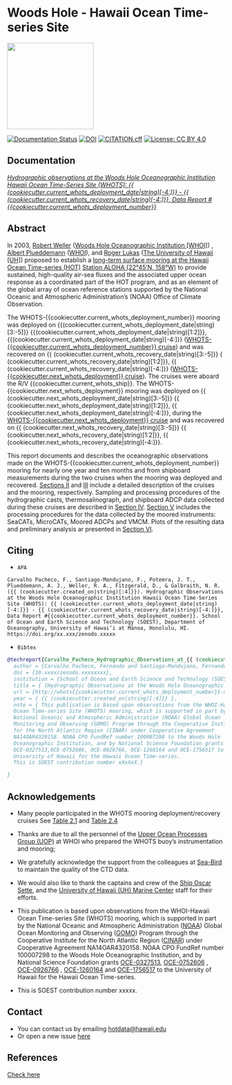 # Woods Hole - Hawaii Ocean Time-series Site

[<img src="https://github.com/hot-dogs/whots{{cookiecutter.current_whots_deployment_number}}-data-report/blob/main/docs/source/_static/_images/new_logo_HOT.png" height="200" />](https://hahana.soest.hawaii.edu/hot/)

[![Documentation Status](https://readthedocs.org/projects/whots{{cookiecutter.current_whots_deployment_number}}-data-report/badge/?version=latest)](https://whots-annual-report.readthedocs.io/projects/whots{{cookiecutter.current_whots_deployment_number}}-data-report/en/latest/?badge=latest)
[![DOI](https://zenodo.org/badge/doi/xx.xxxx/zenodo.xxxxxx.svg)](https://doi.org/xx.xxxx/zenodo.xxxxxx)
[![CITATION.cff](https://github.com/hot-dogs/whots{{cookiecutter.current_whots_deployment_number}}-data-report/actions/workflows/cff-validator.yml/badge.svg?branch=main)](https://github.com/hot-dogs/whots{{cookiecutter.current_whots_deployment_number}}-data-report/actions/workflows/cff-validator.yml)
[![License: CC BY 4.0](https://img.shields.io/badge/License-CC_BY_4.0-lightgrey.svg)](http://creativecommons.org/licenses/by/4.0/)

## Documentation

[_Hydrographic observations at the Woods Hole Oceanographic Institution Hawaii
Ocean Time-Series Site (WHOTS): {{ (cookiecutter.current_whots_deployment_date|string)[-4:]}} - {{ (cookiecutter.current_whots_recovery_date|string)[-4:]}}, Data Report #{{cookiecutter.current_whots_deployment_number}}_](http://whots{{cookiecutter.current_whots_deployment_number}}-data-report.readthedocs.io/)

## Abstract

In 2003, [Robert Weller](https://www.whoi.edu/profile/rweller/) ([Woods Hole
Oceanographic Institution [WHOI]](https://www.whoi.edu))
, [Albert Plueddemann](https://www.whoi.edu/profile/aplueddemann/)
([WHOI](https://www.whoi.edu)), and
[Roger Lukas](http://www.soest.hawaii.edu/oceanography/faculty/rlukas/)
([The University of Hawaii [UH]](https://manoa.hawaii.edu)) proposed to establish
a [long-term surface mooring at the Hawaii Ocean Time-series (HOT)](http://www.soest.hawaii.edu/whots/)
[Station ALOHA (22°45’N, 158°W)](https://hahana.soest.hawaii.edu/stationaloha/)
to provide sustained, high-quality air-sea fluxes and the associated upper
ocean response as a coordinated part of the HOT program, and as an element of
the global array of ocean reference stations supported by the National Oceanic
and Atmospheric Administration’s (NOAA) Office of Climate Observation.

The WHOTS-{{cookiecutter.current_whots_deployment_number}} mooring was deployed on
{{(cookiecutter.current_whots_deployment_date|string)[3:-5]}} {{(cookiecutter.current_whots_deployment_date|string)[1:2]}}, {{(cookiecutter.current_whots_deployment_date|string)[-4:]}}
([WHOTS-{{cookiecutter.current_whots_deployment_number}} cruise](http://www.soest.hawaii.edu/whots/wh{{cookiecutter.current_whots_deployment_number}}_dep.html))
and was recovered on {{ (cookiecutter.current_whots_recovery_date|string)[3:-5]}} { (cookiecutter.current_whots_recovery_date|string)[1:2]}}, {{ (cookiecutter.current_whots_recovery_date|string)[-4:]}}
([WHOTS-{{cookiecutter.next_whots_deployment}} cruise](http://www.soest.hawaii.edu/whots/wh{{cookiecutter.next_whots_deployment}}_dep.html)).
The cruises were aboard the R/V {{cookiecutter.current_whots_ship}}. The WHOTS-{{cookiecutter.next_whots_deployment}} mooring was
deployed on {{ (cookiecutter.next_whots_deployment_date|string)[3:-5]}} {{ (cookiecutter.next_whots_deployment_date|string)[1:2]}}, {{ (cookiecutter.next_whots_deployment_date|string)[-4:]}}, during the
[WHOTS-{{cookiecutter.next_whots_deployment}} cruise](http://www.soest.hawaii.edu/whots/wh{{cookiecutter.next_whots_deployment}}_dep.html) and was
recovered on {{ (cookiecutter.next_whots_recovery_date|string)[3:-5]}} {{ (cookiecutter.next_whots_recovery_date|string)[1:2]}}, {{ (cookiecutter.next_whots_recovery_date|string)[-4:]}}.

This report documents and describes the oceanographic observations made on the
WHOTS-{{cookiecutter.current_whots_deployment_number}} mooring for nearly one year and ten months and from shipboard measurements
during the two cruises when the mooring was deployed and recovered.
[Sections II](https://whots-annual-report.readthedocs.io/projects/whots{{cookiecutter.current_whots_deployment_number}}-data-report/en/latest/2_section.html)
and [III](https://whots-annual-report.readthedocs.io/projects/whots{{cookiecutter.current_whots_deployment_number}}-data-report/en/latest/3_section.html)
include a detailed description of the cruises and the mooring, respectively.
Sampling and processing procedures of the hydrographic casts, thermosalinograph,
and shipboard ADCP data collected during these cruises are described in
[Section IV](https://whots-annual-report.readthedocs.io/projects/whots{{cookiecutter.current_whots_deployment_number}}-data-report/en/latest/4_section.html).
[Section V](https://whots-annual-report.readthedocs.io/projects/whots{{cookiecutter.current_whots_deployment_number}}-data-report/en/latest/5_section.html)
includes the processing procedures for the data collected by the moored
instruments: SeaCATs, MicroCATs, Moored ADCPs and VMCM. Plots of the resulting
data and preliminary analysis ar presented in [Section VI](https://whots-annual-report.readthedocs.io/projects/whots{{cookiecutter.current_whots_deployment_number}}-data-report/en/latest/6_section.html).

## Citing

- `APA`

```
Carvalho Pacheco, F., Santiago-Mandujano, F., Potemra, J. T., Plueddemann, A. J., Weller, R. A., Fitzgerald, D., & Galbraith, N. R. ({{ (cookiecutter.created_on|string)[:4]}}). Hydrographic Observations at the Woods Hole Oceanographic Institution Hawaii Ocean Time-Series Site (WHOTS): {{ (cookiecutter.current_whots_deployment_date|string)[-4:]}} - {{ (cookiecutter.current_whots_recovery_date|string)[-4:]}}, Data Report #{{cookiecutter.current_whots_deployment_number}}. School of Ocean and Earth Science and Technology (SOEST), Department of Oceanography, University of Hawai‘i at Mānoa, Honolulu, HI. https://doi.org/xx.xxx/zenodo.xxxxx
```

- `Bibtex`

```bibtex
@techreport{Carvalho_Pacheco_Hydrographic_Observations_at_{{ (cookiecutter.created_on|string)[:4]}},
  author = {Carvalho Pacheco, Fernando and Santiago-Mandujano, Fernando and Potemra, James T. and Plueddemann, Albert J. and Weller, Robert A. and Fitzgerald, Daniel and Galbraith, Nancy R.},
  doi = {10.xxxx/zenodo.xxxxxxxx},
  institution = {School of Ocean and Earth Science and Technology (SOEST), Department of Oceanography, University of Hawai‘i at Mānoa, Honolulu, HI},
  title = { {Hydrographic Observations at the Woods Hole Oceanographic Institution Hawaii Ocean Time-Series Site (WHOTS): {{ (cookiecutter.current_whots_deployment_date|string)[-4:]}} - {{ (cookiecutter.current_whots_recovery_date|string)[-4:]}}, Data Report #{{cookiecutter.current_whots_deployment_number}}} },
  url = {http://whots{{cookiecutter.current_whots_deployment_number}}-data-report.readthedocs.io/},
  year = { {{ (cookiecutter.created_on|string)[:4]}} },
  note = { This publication is based upon observations from the WHOI-Hawaii
  Ocean Time-series Site (WHOTS) mooring, which is supported in part by the
  National Oceanic and Atmospheric Administration (NOAA) Global Ocean
  Monitoring and Observing (GOMO) Program through the Cooperative Institute
  for the North Atlantic Region (CINAR) under Cooperative Agreement
  NA14OAR4320158. NOAA CPO FundRef number 100007298 to the Woods Hole
  Oceanographic Institution, and by National Science Foundation grants
  OCE-0327513,OCE-0752606, OCE-0926766, OCE-1260164 and OCE-1756517 to the
  University of Hawaii for the Hawaii Ocean Time-series.
  This is SOEST contribution number xXxXxX.}

}
```

## Acknowledgements

- Many people participated in the WHOTS mooring deployment/recovery cruises
  See [Table 2.1](https://whots-annual-report.readthedocs.io/projects/whots{{cookiecutter.current_whots_deployment_number}}-data-report/en/latest/2_section.html#table-1)
  and [Table 2.4](https://whots-annual-report.readthedocs.io/projects/whots{{cookiecutter.current_whots_deployment_number}}-data-report/en/latest/2_section.html#table-4)

- Thanks are due to all the personnel of the
  [Upper Ocean Processes Group (UOP)](http://uop.whoi.edu) at WHOI who prepared
  the WHOTS buoy’s instrumentation and mooring;

<!-- - To [Kelsey Maloney](https://www.linkedin.com/in/kelsey-maloney-4a18291a4), -->
<!--   [Tully Rohrer](https://hahana.soest.hawaii.edu/hot/staff1.html), -->
<!--   [Noah Howins](https://www.soest.hawaii.edu/oceanography/profile/Howins-Noah/), -->
<!--   [Ryan Tabata](https://www.linkedin.com/in/ryan-tabata-69215486/), and -->
<!--   [James Harris](https://www.linkedin.com/in/james-harris-661170174/) -->
<!--   for their technical assistance with the moored and shipboard instrumentation; -->

- We gratefully acknowledge the support from the colleagues at
  [Sea-Bird](https://www.seabird.com) to maintain the quality of the CTD data.

- We would also like to thank the captains and crew of the
  [Ship Oscar Sette](https://www.omao.noaa.gov/learn/marine-operations/ships/oscar-elton-sette/about),
  and the [University of Hawaii (UH) Marine Center](https://www.soest.hawaii.edu/UMC/cms/)
  staff for their efforts.

- This publication is based upon observations from the WHOI-Hawaii Ocean
  Time-series Site (WHOTS) mooring, which is supported in part by the National
  Oceanic and Atmospheric Administration ([NOAA](https://www.noaa.gov/)) Global
  Ocean Monitoring and Observing ([GOMO](https://globalocean.noaa.gov/)) Program
  through the Cooperative Institute for the North Atlantic
  Region ([CINAR](https://website.whoi.edu/cinar/)) under Cooperative Agreement
  NA14OAR4320158. NOAA CPO FundRef number 100007298 to the Woods Hole
  Oceanographic Institution, and by National Science Foundation grants
  [OCE-0327513](https://www.nsf.gov/awardsearch/showAward?AWD_ID=0327513),
  [OCE-0752606](https://www.nsf.gov/awardsearch/showAward?AWD_ID=0752606&HistoricalAwards=false)
  ,
  [OCE-0926766](https://www.nsf.gov/awardsearch/showAward?AWD_ID=0926766&HistoricalAwards=false)
  ,
  [OCE-1260164](https://www.nsf.gov/awardsearch/showAward?AWD_ID=1260164&HistoricalAwards=false)
  and
  [OCE-1756517](https://www.nsf.gov/awardsearch/showAward?AWD_ID=1756517&HistoricalAwards=false)
  to the University of Hawaii for the Hawaii Ocean Time-series.

- This is SOEST contribution number xxxxx.

## Contact

- You can contact us by emailing <hotdata@hawaii.edu>
- Or open a new issue [here](https://github.com/hot-dogs/whots{{cookiecutter.current_whots_deployment_number}}-data-report/issues)

## References

[Check here](https://whots-annual-report.readthedocs.io/projects/whots{{cookiecutter.current_whots_deployment_number}}-data-report/en/latest/references.html)
